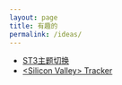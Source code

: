 ```yaml
---
layout: page
title: 有趣的
permalink: /ideas/
---
```


* [ST3主题切换](https://github.com/aaronzjc/Personal_Toys/tree/master/Sublime)
* [\<Silicon Valley\> Tracker](https://github.com/aaronzjc/Personal_Toys/tree/master/SeriesNotify)
